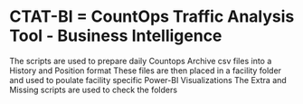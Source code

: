 # CTAT-BI  = CountOps Traffic Analysis Tool - Business Intelligence
The scripts are used to prepare daily Countops Archive csv files into a History and Position format 
These files are then placed in a facility folder and used to poulate facility specific Power-BI Visualizations
The Extra and Missing scripts are used to check the folders 
